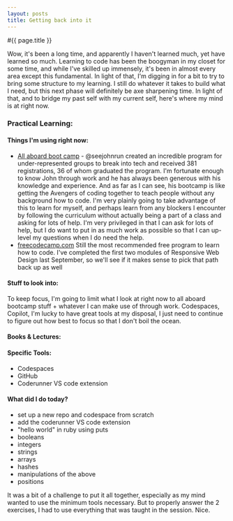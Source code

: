 ```yaml
---
layout: posts
title: Getting back into it
---
```



#{{ page.title }}


Wow, it's been a long time, and apparently I haven't learned much, yet have learned so much. Learning to code has been the boogyman in my closet for some time, and while I've skilled up immensely, it's been in almost every area except this fundamental. In light of that, I'm digging in for a bit to try to bring some structure to my learning. I still do whatever it takes to build what I need, but this next phase will definitely be axe sharpening time. In light of that, and to bridge my past self with my current self, here's where my mind is at right now.

### Practical Learning:
#### Things I'm using right now:
- [All aboard boot camp](https://allaboardbootcamp.com) - @seejohnrun created an incredible program for under-represented groups to break into tech and received 381 registrations, 36 of whom graduated the program. I'm fortunate enough to know John through work and he has always been generous with his knowledge and experience. And as far as I can see, his bootcamp is like getting the Avengers of coding together to teach people without any background how to code.
I'm very plainly going to take advantage of this to learn for myself, and perhaps learn from any blockers I encounter by following the curriculum without actually being a part of a class and asking for lots of help. I'm very privileged in that I can ask for lots of help, but I do want to put in as much work as possible so that I can up-level my questions when I do need the help.
-  [freecodecamp.com](https://freecodecamp.com) Still the most recommended free program to learn how to code. I've completed the first two modules of Responsive Web Design last September, so we'll see if it makes sense to pick that path back up as well

#### Stuff to look into:
To keep focus, I'm going to limit what I look at right now to all aboard bootcamp stuff + whatever I can make use of through work. Codespaces, Copilot, I'm lucky to have great tools at my disposal, I just need to continue to figure out how best to focus so that I don't boil the ocean.

#### Books & Lectures:


#### Specific Tools:
- Codespaces
- GitHub
- Coderunner VS code extension

#### What did I do today?
- set up a new repo and codespace from scratch
- add the coderunner VS code extension
- "hello world" in ruby using puts
- booleans
- integers
- strings
- arrays
- hashes
- manipulations of the above
- positions

It was a bit of a challenge to put it all together, especially as my mind wanted to use the minimum tools necessary. But to properly answer the 2 exercises, I had to use everything that was taught in the session. Nice.
